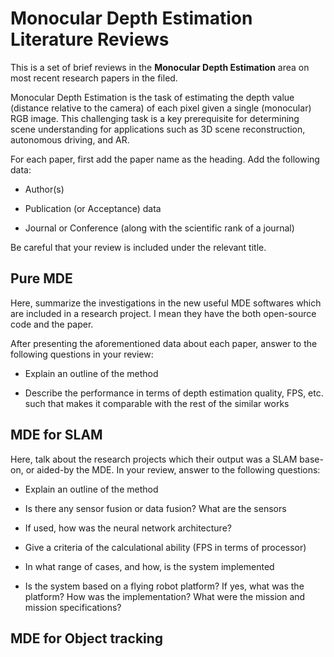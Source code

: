 
# Monocular Depth Estimation Literature Reviews

This is a set of brief reviews in the **Monocular Depth Estimation** area on most recent research papers in the filed. 

Monocular Depth Estimation is the task of estimating the depth value (distance relative to the camera) of each pixel given a single (monocular) RGB image. This challenging task is a key prerequisite for determining scene understanding for applications such as 3D scene reconstruction, autonomous driving, and AR.


For each paper, first add the paper name as the heading. Add the following data:

- Author(s)

- Publication (or Acceptance) data

- Journal or Conference (along with the scientific rank of a journal)

Be careful that your review is included under the relevant title.


## Pure MDE

Here, summarize the investigations in the new useful MDE softwares which are included in a research project. I mean they have the both open-source code and the paper.

After presenting the aforementioned data about each paper, answer to the following questions in your review:

- Explain an outline of the method

- Describe the performance in terms of depth estimation quality, FPS, etc. such that makes it comparable with the rest of the similar works



## MDE for SLAM

Here, talk about the research projects which their output was a SLAM base-on, or aided-by the MDE.
In your review, answer to the following questions:

- Explain an outline of the method

- Is there any sensor fusion or data fusion? What are the sensors

- If used, how was the neural network architecture?

- Give a criteria of the calculational ability (FPS in terms of processor)

- In what range of cases, and how, is the system implemented

- Is the system based on a flying robot platform? If yes, what was the platform? How was the implementation? What were the mission and mission specifications?



## MDE for Object tracking



